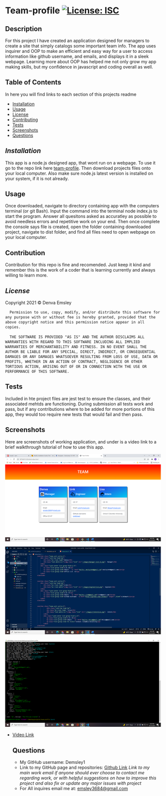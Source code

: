 # Team-profile [![License: ISC](https://img.shields.io/badge/License-ISC-blue.svg)](https://opensource.org/licenses/ISC)
  ## Description 

  For this project I have created an application designed for managers to create a site that simply catalogs some important team info. The app uses inquirer and OOP to make an efficient and easy way for a user to access information like github username, and emails, and displays it in a sleek webpage. Learning more about OOP has helped me not only grow my app making skills, but my confidence in javascript and coding overall as well.

  ## Table of Contents
  In here you will find links to each section of this projects readme
  - [Installation](#installation)
  - [Usage](#usage)
  - [License](#license)
  - [Contributing](#contribution)
  - [Tests](#tests)
  - [Screenshots](#screenshots)
  - [Questions](#questions)
 

  ## *Installation*

  This app is a node.js designed app, that wont run on a webpage. To use it go to the repo link here [team-profile]( https://github.com/Demsley1/team-profile). Then download projects files onto your local computer. Also make sure node.js latest version is installed on your system, if it is not already.

  ## Usage 

  Once downloaded, navigate to directory containing app with the computers terminal (or git Bash). Input the command into the terminal node index.js to start the program. Answer all quesitons asked as accuratley as possible to avoid needless errors and repetitive work on your end. Then once complete the console says file is created, open the folder containing downloaded project, navigate to dist folder, and find all files need to open webpage on your local computer.

  ## Contribution

  Contribution for this repo is fine and recomended. Just keep it kind and remember this is the work of a coder that is learning currently and always willing to learn more. 
 
  ## *License*

  Copyright 2021 &copy; Denva Emsley

      Permission to use, copy, modify, and/or distribute this software for any purpose with or without fee is hereby granted, provided that the above copyright notice and this permission notice appear in all copies.
      
      THE SOFTWARE IS PROVIDED "AS IS" AND THE AUTHOR DISCLAIMS ALL WARRANTIES WITH REGARD TO THIS SOFTWARE INCLUDING ALL IMPLIED WARRANTIES OF MERCHANTABILITY AND FITNESS. IN NO EVENT SHALL THE AUTHOR BE LIABLE FOR ANY SPECIAL, DIRECT, INDIRECT, OR CONSEQUENTIAL DAMAGES OR ANY DAMAGES WHATSOEVER RESULTING FROM LOSS OF USE, DATA OR PROFITS, WHETHER IN AN ACTION OF CONTRACT, NEGLIGENCE OR OTHER TORTIOUS ACTION, ARISING OUT OF OR IN CONNECTION WITH THE USE OR PERFORMANCE OF THIS SOFTWARE.
      
      

  ## Tests

  Included in hte project files are jest test to ensure the classes, and their associated mehtds are functioning. During submission all tests work and pass, but if any contributions where to be added for more portions of this app, they would too require new tests that would fail and then pass. 

  ## Screenshots
  Here are screenshots of working application, and under is a video link to a brief walkthrough tutorial of how to use this app.

  ![Screenshot1](./screenshots/screen1.png)

  ![Screenshot2](./screenshots/screen2.png)

  ![Screenshot3](./screenshots/screen3.png)

- [Video Link](https://watch.screencastify.com/v/NyJhwMR19j9n5ujOUXgO)

  ## Questions 

  - My GitHub username: Demsley1
  - Link to my GitHub page and repositories: [Github Link](https://github.com/Demsley1)
  _Link to my main work email if anyone should ever choose to contact me regarding work, or with helpful suggestions on how to improve this project and 
  also fix or update any major issues with project_
  - For All inquires email me at: emsley3684@gmail.com
